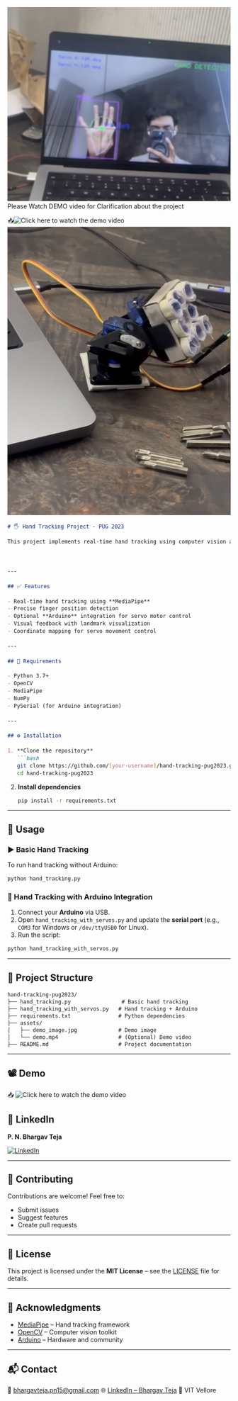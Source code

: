![Project Demo](assests/demo_image.png)
Please Watch DEMO video for Clarification about the project

📥![Click here to watch the demo video]([https://bhargavteja-9779.github.io/Hand-Tracking-Project---PUG-2025-/assests/demo_video.mp4](https://www.linkedin.com/posts/p-n-b-t_computervision-opencv-ai-activity-7341348439001047041-VHRe?utm_source=share&utm_medium=member_desktop&rcm=ACoAAESYHHAByRWEW_5bn16hXpzHV7xApVQyhK0))
![Project Demo](assests/servo.png)
````md
# 🖐️ Hand Tracking Project - PUG 2023

This project implements real-time hand tracking using computer vision and optionally controls servo motors through an **Arduino** microcontroller. Developed as part of the **PUG 2023** initiative, it offers an intuitive interface for detecting finger positions and translating them into motion commands.



---

## ✅ Features

- Real-time hand tracking using **MediaPipe**
- Precise finger position detection
- Optional **Arduino** integration for servo motor control
- Visual feedback with landmark visualization
- Coordinate mapping for servo movement control

---

## 🧰 Requirements

- Python 3.7+
- OpenCV
- MediaPipe
- NumPy
- PySerial (for Arduino integration)

---

## ⚙️ Installation

1. **Clone the repository**
   ```bash
   git clone https://github.com/[your-username]/hand-tracking-pug2023.git
   cd hand-tracking-pug2023
````

2. **Install dependencies**

   ```bash
   pip install -r requirements.txt
   ```

---

## 🚀 Usage

### ▶️ Basic Hand Tracking

To run hand tracking without Arduino:

```bash
python hand_tracking.py
```

### 🧠 Hand Tracking with Arduino Integration

1. Connect your **Arduino** via USB.
2. Open `hand_tracking_with_servos.py` and update the **serial port** (e.g., `COM3` for Windows or `/dev/ttyUSB0` for Linux).
3. Run the script:

```bash
python hand_tracking_with_servos.py
```

---

## 📁 Project Structure

```
hand-tracking-pug2023/
├── hand_tracking.py                # Basic hand tracking
├── hand_tracking_with_servos.py   # Hand tracking + Arduino
├── requirements.txt               # Python dependencies
├── assets/
│   ├── demo_image.jpg             # Demo image
│   └── demo.mp4                   # (Optional) Demo video
├── README.md                      # Project documentation
```

---

## 📽️ Demo

📥 ![Click here to watch the demo video]([https://bhargavteja-9779.github.io/Hand-Tracking-Project---PUG-2025-/assests/demo_video.mp4](https://www.linkedin.com/posts/p-n-b-t_computervision-opencv-ai-activity-7341348439001047041-VHRe?utm_source=share&utm_medium=member_desktop&rcm=ACoAAESYHHAByRWEW_5bn16hXpzHV7xApVQyhK0))


## 👤 LinkedIn

**P. N. Bhargav Teja**

[![LinkedIn](https://img.shields.io/badge/LinkedIn-Bhargav%20Teja-blue?logo=linkedin)](https://www.linkedin.com/in/p-n-b-t)

---

## 🤝 Contributing

Contributions are welcome! Feel free to:

* Submit issues
* Suggest features
* Create pull requests

---

## 📄 License

This project is licensed under the **MIT License** – see the [LICENSE](LICENSE) file for details.

---

## 🙏 Acknowledgments

* [MediaPipe](https://mediapipe.dev/) – Hand tracking framework
* [OpenCV](https://opencv.org/) – Computer vision toolkit
* [Arduino](https://www.arduino.cc/) – Hardware and community

---

## 📬 Contact

📧 [bhargavteja.pn15@gmail.com](mailto:bhargavteja5098171@gmail.com)
🌐 [LinkedIn – Bhargav Teja](https://www.linkedin.com/in/p-n-b-t)
📍 VIT Vellore 

```

